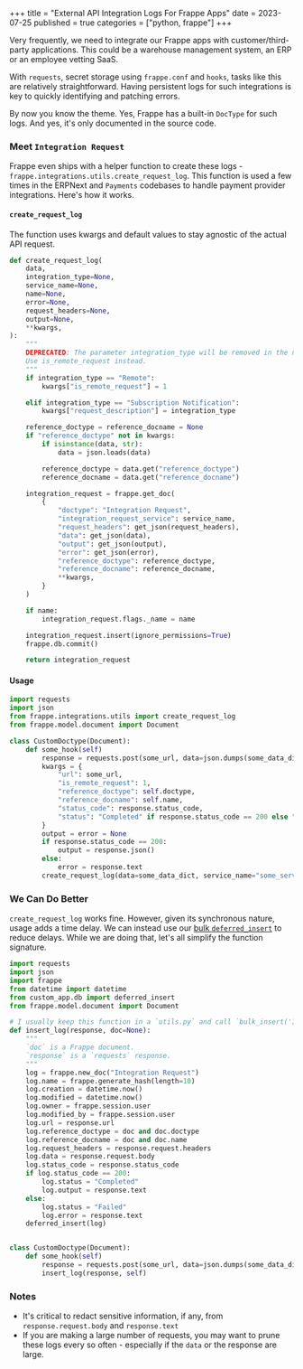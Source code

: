 +++
title = "External API Integration Logs For Frappe Apps"
date = 2023-07-25
published = true
categories = ["python, frappe"]
+++

Very frequently, we need to integrate our Frappe apps with customer/third-party applications. This could be a warehouse management system, an ERP or an employee vetting SaaS. 

With `requests`, secret storage using `frappe.conf` and `hooks`, tasks like this are relatively straightforward. Having persistent logs for such integrations is key to quickly identifying and patching errors.

By now you know the theme. Yes, Frappe has a built-in `DocType` for such logs. And yes, it's only documented in the source code.  

### Meet `Integration Request`

Frappe even ships with a helper function to create these logs - `frappe.integrations.utils.create_request_log`. This function is used a few times in the ERPNext and `Payments` codebases to handle payment provider integrations. Here's how it works. 

#### `create_request_log` 

The function uses kwargs and default values to stay agnostic of the actual API request.

```python
def create_request_log(
	data,
	integration_type=None,
	service_name=None,
	name=None,
	error=None,
	request_headers=None,
	output=None,
	**kwargs,
):
	"""
	DEPRECATED: The parameter integration_type will be removed in the next major release.
	Use is_remote_request instead.
	"""
	if integration_type == "Remote":
		kwargs["is_remote_request"] = 1

	elif integration_type == "Subscription Notification":
		kwargs["request_description"] = integration_type

	reference_doctype = reference_docname = None
	if "reference_doctype" not in kwargs:
		if isinstance(data, str):
			data = json.loads(data)

		reference_doctype = data.get("reference_doctype")
		reference_docname = data.get("reference_docname")

	integration_request = frappe.get_doc(
		{
			"doctype": "Integration Request",
			"integration_request_service": service_name,
			"request_headers": get_json(request_headers),
			"data": get_json(data),
			"output": get_json(output),
			"error": get_json(error),
			"reference_doctype": reference_doctype,
			"reference_docname": reference_docname,
			**kwargs,
		}
	)

	if name:
		integration_request.flags._name = name

	integration_request.insert(ignore_permissions=True)
	frappe.db.commit()

	return integration_request
```


#### Usage

```python
import requests
import json
from frappe.integrations.utils import create_request_log
from frappe.model.document import Document

class CustomDoctype(Document):
    def some_hook(self)
        response = requests.post(some_url, data=json.dumps(some_data_dict), headers=some_header_dict)
        kwargs = {
            "url": some_url, 
            "is_remote_request": 1, 
            "reference_doctype": self.doctype,
            "reference_docname": self.name,
            "status_code": response.status_code,
            "status": "Completed" if response.status_code == 200 else "Failed"
        }
        output = error = None 
        if response.status_code == 200:
            output = response.json()
        else:
            error = response.text
        create_request_log(data=some_data_dict, service_name="some_service", output=output, error=error, request_headers=some_header_dict, **kwargs)

```


### We Can Do Better

`create_request_log` works fine. However, given its synchronous nature, usage adds a time delay. We can instead use our [bulk `deferred_insert`](/blog/frappe-deferred-bulk/) to reduce delays. While we are doing that, let's all simplify the function signature.


```python
import requests
import json
import frappe
from datetime import datetime
from custom_app.db import deferred_insert
from frappe.model.document import Document

# I usually keep this function in a `utils.py` and call `bulk_insert('Integration Request')` in a minutely task
def insert_log(response, doc=None):
    """
    `doc` is a Frappe document.
    `response` is a `requests` response.
    """
    log = frappe.new_doc("Integration Request")
    log.name = frappe.generate_hash(length=10)
    log.creation = datetime.now()
    log.modified = datetime.now()
    log.owner = frappe.session.user
    log.modified_by = frappe.session.user
    log.url = response.url
    log.reference_doctype = doc and doc.doctype
    log.reference_docname = doc and doc.name
    log.request_headers = response.request.headers
    log.data = response.request.body
    log.status_code = response.status_code
    if log.status_code == 200:
        log.status = "Completed"
        log.output = response.text
    else:
        log.status = "Failed"
        log.error = response.text
    deferred_insert(log)


class CustomDoctype(Document):
    def some_hook(self)
        response = requests.post(some_url, data=json.dumps(some_data_dict), headers=some_header_dict)
        insert_log(response, self)

```

### Notes

- It's critical to redact sensitive information, if any, from `response.request.body` and `response.text`
- If you are making a large number of requests, you may want to prune these logs every so often - especially if the `data` or the response are large.
